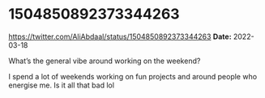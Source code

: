 # 1504850892373344263
https://twitter.com/AliAbdaal/status/1504850892373344263
**Date:** 2022-03-18

What’s the general vibe around working on the weekend?

I spend a lot of weekends working on fun projects and around people who energise me. Is it all that bad lol
